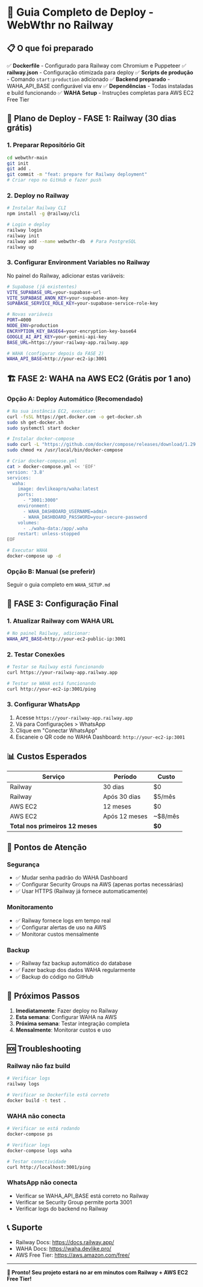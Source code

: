 # 🚀 Guia Completo de Deploy - WebWthr no Railway

## 📋 O que foi preparado

✅ **Dockerfile** - Configurado para Railway com Chromium e Puppeteer
✅ **railway.json** - Configuração otimizada para deploy
✅ **Scripts de produção** - Comando `start:production` adicionado
✅ **Backend preparado** - WAHA_API_BASE configurável via env
✅ **Dependências** - Todas instaladas e build funcionando
✅ **WAHA Setup** - Instruções completas para AWS EC2 Free Tier

## 🎯 Plano de Deploy - FASE 1: Railway (30 dias grátis)

### 1. Preparar Repositório Git
```bash
cd webwthr-main
git init
git add .
git commit -m "feat: prepare for Railway deployment"
# Criar repo no GitHub e fazer push
```

### 2. Deploy no Railway
```bash
# Instalar Railway CLI
npm install -g @railway/cli

# Login e deploy
railway login
railway init
railway add --name webwthr-db  # Para PostgreSQL
railway up
```

### 3. Configurar Environment Variables no Railway
No painel do Railway, adicionar estas variáveis:

```bash
# Supabase (já existentes)
VITE_SUPABASE_URL=your-supabase-url
VITE_SUPABASE_ANON_KEY=your-supabase-anon-key
SUPABASE_SERVICE_ROLE_KEY=your-supabase-service-role-key

# Novas variáveis
PORT=4000
NODE_ENV=production
ENCRYPTION_KEY_BASE64=your-encryption-key-base64
GOOGLE_AI_API_KEY=your-gemini-api-key
BASE_URL=https://your-railway-app.railway.app

# WAHA (configurar depois da FASE 2)
WAHA_API_BASE=http://your-ec2-ip:3001
```

## 🏗️ FASE 2: WAHA na AWS EC2 (Grátis por 1 ano)

### Opção A: Deploy Automático (Recomendado)
```bash
# Na sua instância EC2, executar:
curl -fsSL https://get.docker.com -o get-docker.sh
sudo sh get-docker.sh
sudo systemctl start docker

# Instalar docker-compose
sudo curl -L "https://github.com/docker/compose/releases/download/1.29.2/docker-compose-$(uname -s)-$(uname -m)" -o /usr/local/bin/docker-compose
sudo chmod +x /usr/local/bin/docker-compose

# Criar docker-compose.yml
cat > docker-compose.yml << 'EOF'
version: '3.8'
services:
  waha:
    image: devlikeapro/waha:latest
    ports:
      - "3001:3000"
    environment:
      - WAHA_DASHBOARD_USERNAME=admin
      - WAHA_DASHBOARD_PASSWORD=your-secure-password
    volumes:
      - ./waha-data:/app/.waha
    restart: unless-stopped
EOF

# Executar WAHA
docker-compose up -d
```

### Opção B: Manual (se preferir)
Seguir o guia completo em `WAHA_SETUP.md`

## 🔧 FASE 3: Configuração Final

### 1. Atualizar Railway com WAHA URL
```bash
# No painel Railway, adicionar:
WAHA_API_BASE=http://your-ec2-public-ip:3001
```

### 2. Testar Conexões
```bash
# Testar se Railway está funcionando
curl https://your-railway-app.railway.app

# Testar se WAHA está funcionando
curl http://your-ec2-ip:3001/ping
```

### 3. Configurar WhatsApp
1. Acesse `https://your-railway-app.railway.app`
2. Vá para Configurações > WhatsApp
3. Clique em "Conectar WhatsApp"
4. Escaneie o QR code no WAHA Dashboard: `http://your-ec2-ip:3001`

## 📊 Custos Esperados

| Serviço | Período | Custo |
|---------|---------|-------|
| Railway | 30 dias | $0 |
| Railway | Após 30 dias | $5/mês |
| AWS EC2 | 12 meses | $0 |
| AWS EC2 | Após 12 meses | ~$8/mês |
| **Total nos primeiros 12 meses** | | **$0** |

## 🚨 Pontos de Atenção

### Segurança
- ✅ Mudar senha padrão do WAHA Dashboard
- ✅ Configurar Security Groups na AWS (apenas portas necessárias)
- ✅ Usar HTTPS (Railway já fornece automaticamente)

### Monitoramento
- ✅ Railway fornece logs em tempo real
- ✅ Configurar alertas de uso na AWS
- ✅ Monitorar custos mensalmente

### Backup
- ✅ Railway faz backup automático do database
- ✅ Fazer backup dos dados WAHA regularmente
- ✅ Backup do código no GitHub

## 🔄 Próximos Passos

1. **Imediatamente**: Fazer deploy no Railway
2. **Esta semana**: Configurar WAHA na AWS
3. **Próxima semana**: Testar integração completa
4. **Mensalmente**: Monitorar custos e uso

## 🆘 Troubleshooting

### Railway não faz build
```bash
# Verificar logs
railway logs

# Verificar se Dockerfile está correto
docker build -t test .
```

### WAHA não conecta
```bash
# Verificar se está rodando
docker-compose ps

# Verificar logs
docker-compose logs waha

# Testar conectividade
curl http://localhost:3001/ping
```

### WhatsApp não conecta
- Verificar se WAHA_API_BASE está correto no Railway
- Verificar se Security Group permite porta 3001
- Verificar logs do backend no Railway

## 📞 Suporte

- Railway Docs: https://docs.railway.app/
- WAHA Docs: https://waha.devlike.pro/
- AWS Free Tier: https://aws.amazon.com/free/

---

**🎉 Pronto! Seu projeto estará no ar em minutos com Railway + AWS EC2 Free Tier!**
